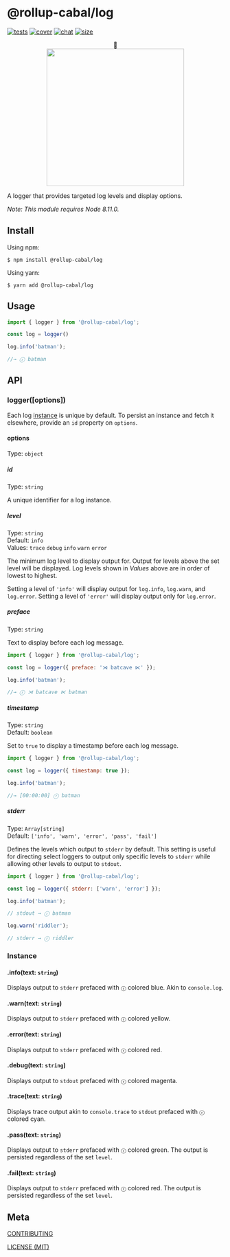 [tests]: 	https://img.shields.io/circleci/project/github/rollup-cabal/log.svg
[tests-url]: https://circleci.com/gh/rollup-cabal/log

[cover]: https://codecov.io/gh/rollup-cabal/log/branch/master/graph/badge.svg
[cover-url]: https://codecov.io/gh/rollup-cabal/log

[chat]: https://img.shields.io/badge/gitter-rollup%2Frollup-brightgreen.svg
[chat-url]: https://gitter.im/rollup/rollup

[size]: https://packagephobia.now.sh/badge?p=log
[size-url]: https://packagephobia.now.sh/result?p=log

# @rollup-cabal/log

[![tests][tests]][tests-url]
[![cover][cover]][cover-url]
[![chat][chat]][chat-url]
[![size][size]][size-url]

<p align="center">
🌳
	<br>
	<img src=".github/screenshot.svg" width="320">
	<br>
</p>

A logger that provides targeted log levels and display options.

_Note: This module requires Node 8.11.0._

## Install

Using npm:

```console
$ npm install @rollup-cabal/log
```

Using yarn:

```console
$ yarn add @rollup-cabal/log
```

## Usage

```js
import { logger } from '@rollup-cabal/log';

const log = logger()

log.info('batman');

//→ ⓡ batman
```

## API

### logger([options])

Each log [instance](#instance) is unique by default. To persist an instance and
fetch it elsewhere, provide an `id` property on `options`.

#### options

Type: `object`

##### id

Type: `string`

A unique identifier for a log instance.

##### level

Type: `string`<br>
Default: `info`<br>
Values: `trace` `debug` `info` `warn` `error`

The minimum log level to display output for. Output for levels above the set
level will be displayed. Log levels shown in _Values_ above are in order of
lowest to highest.

Setting a level of `'info'` will display output for `log.info`,
`log.warn`, and `log.error`. Setting a level of `'error'` will display output
only for `log.error`.

##### preface

Type: `string`

Text to display before each log message.

```js
import { logger } from '@rollup-cabal/log';

const log = logger({ preface: '⋊ batcave ⋉' });

log.info('batman');

//→ ⓡ ⋊ batcave ⋉ batman
```

##### timestamp

Type: `string`<br>
Default: `boolean`

Set to `true` to display a timestamp before each log message.

```js
import { logger } from '@rollup-cabal/log';

const log = logger({ timestamp: true });

log.info('batman');

//→ [00:00:00] ⓡ batman
```

##### stderr

Type: `Array[string]`<br>
Default: `['info', 'warn', 'error', 'pass', 'fail']`

Defines the levels which output to `stderr` by default. This setting is useful
for directing select loggers to output only specific levels to `stderr` while
allowing other levels to output to `stdout`.

```js
import { logger } from '@rollup-cabal/log';

const log = logger({ stderr: ['warn', 'error'] });

log.info('batman');

// stdout → ⓡ batman

log.warn('riddler');

// stderr → ⓡ riddler
```

### Instance

#### .info(text: `string`)

Displays output to `stderr` prefaced with `ⓡ` colored blue. Akin to
`console.log`.

#### .warn(text: `string`)

Displays output to `stderr` prefaced with `ⓡ` colored yellow.

#### .error(text: `string`)

Displays output to `stderr` prefaced with `ⓡ` colored red.

#### .debug(text: `string`)

Displays output to `stdout` prefaced with `ⓡ` colored magenta.

#### .trace(text: `string`)

Displays trace output akin to `console.trace` to `stdout` prefaced with `ⓡ`
colored cyan.

#### .pass(text: `string`)

Displays output to `stderr` prefaced with `ⓡ` colored green. The output is
persisted regardless of the set `level`.

#### .fail(text: `string`)

Displays output to `stderr` prefaced with `ⓡ` colored red. The output is
persisted regardless of the set `level`.

## Meta

[CONTRIBUTING](./.github/CONTRIBUTING)

[LICENSE (MIT)](./LICENSE)
